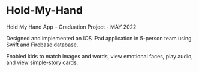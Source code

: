 # Hold-My-Hand
 
Hold My Hand App – Graduation Project - MAY 2022

Designed and implemented an IOS iPad application in 5-person team using Swift and Firebase database.

Enabled kids to match images and words, view emotional faces, play audio, and view simple-story cards.

